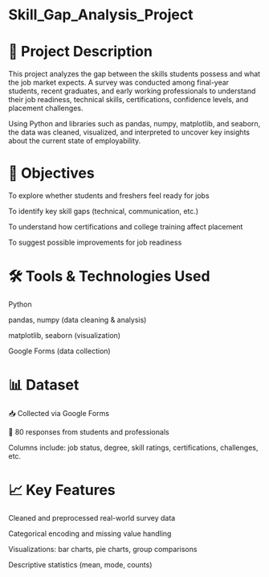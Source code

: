 # Skill_Gap_Analysis_Project

# 📌 Project Description
This project analyzes the gap between the skills students possess and what the job market expects. A survey was conducted among final-year students, recent graduates, and early working professionals to understand their job readiness, technical skills, certifications, confidence levels, and placement challenges.

Using Python and libraries such as pandas, numpy, matplotlib, and seaborn, the data was cleaned, visualized, and interpreted to uncover key insights about the current state of employability.

# 🎯 Objectives
To explore whether students and freshers feel ready for jobs

To identify key skill gaps (technical, communication, etc.)

To understand how certifications and college training affect placement

To suggest possible improvements for job readiness

# 🛠️ Tools & Technologies Used
Python

pandas, numpy (data cleaning & analysis)

matplotlib, seaborn (visualization)

Google Forms (data collection)

# 📊 Dataset
📥 Collected via Google Forms

👥 80 responses from students and professionals

Columns include: job status, degree, skill ratings, certifications, challenges, etc.

# 📈 Key Features
Cleaned and preprocessed real-world survey data

Categorical encoding and missing value handling

Visualizations: bar charts, pie charts, group comparisons

Descriptive statistics (mean, mode, counts)

